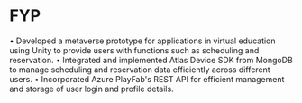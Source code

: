 # FYP
• Developed a metaverse prototype for applications in virtual education using Unity to provide users with functions such as scheduling and reservation.
• Integrated and implemented Atlas Device SDK from MongoDB to manage scheduling and reservation data efficiently across different users.
• Incorporated Azure PlayFab's REST API for efficient management and storage of user login and profile details.
